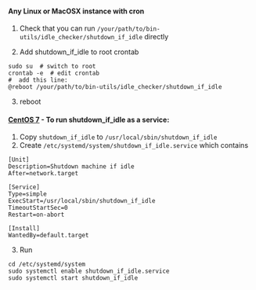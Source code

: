 
#### Any Linux or MacOSX instance with cron

1. Check that you can run  `/your/path/to/bin-utils/idle_checker/shutdown_if_idle` directly

2. Add shutdown_if_idle to root crontab

```
sudo su  # switch to root  
crontab -e  # edit crontab
#  add this line:
@reboot /your/path/to/bin-utils/idle_checker/shutdown_if_idle
```

3. reboot


#### [CentOS 7](https://geekflare.com/systemd-start-services-linux-7/) - To run shutdown_if_idle as a service:

1. Copy `shutdown_if_idle` to `/usr/local/sbin/shutdown_if_idle`
2. Create `/etc/systemd/system/shutdown_if_idle.service` which contains

```
[Unit]
Description=Shutdown machine if idle
After=network.target

[Service]
Type=simple
ExecStart=/usr/local/sbin/shutdown_if_idle
TimeoutStartSec=0
Restart=on-abort

[Install]
WantedBy=default.target
```
3. Run 
```
cd /etc/systemd/system
sudo systemctl enable shutdown_if_idle.service
sudo systemctl start shutdown_if_idle
```
